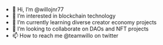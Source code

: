 - 👋 Hi, I’m @willojnr77
- 👀 I’m interested in blockchain technology
- 🌱 I’m currently learning diverse creator economy projects
- 💞️ I’m looking to collaborate on DAOs and NFT projects
- 📫 How to reach me @teamwillo on twitter

<!---
willojnr77/willojnr77 is a ✨ special ✨ repository because its `README.md` (this file) appears on your GitHub profile.
You can click the Preview link to take a look at your changes.
--->

